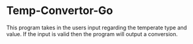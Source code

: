 # Temp-Convertor-Go
This program takes in the users input regarding the temperate type and value. If the input is valid then the program will output a conversion.
